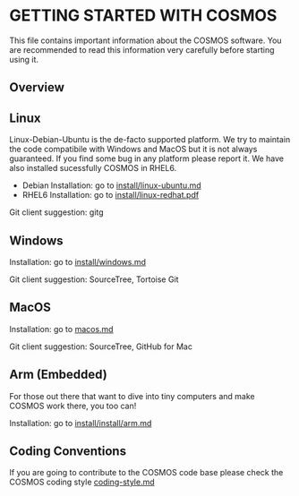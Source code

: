 GETTING STARTED WITH COSMOS
===========================

This file contains important information about the COSMOS software. 
You are recommended to read this information very carefully before 
starting using it.

Overview
--------


Linux
-----
Linux-Debian-Ubuntu is the de-facto supported platform. We try to 
maintain the code compatibile with Windows and MacOS but it is not 
always guaranteed. If you find some bug in any platform please 
report it. We have also installed sucessfully COSMOS in RHEL6.
 
* Debian Installation: go to [install/linux-ubuntu.md](https://bitbucket.org/cosmos/core/tutorials/install/install/linux-ubuntu.md)
* RHEL6 Installation: go to [install/linux-redhat.pdf](https://bitbucket.org/cosmos/core/tutorials/install/install/linux-redhat.pdf)

Git client suggestion: 
gitg 


Windows
-------

Installation: go to [install/windows.md](https://bitbucket.org/cosmos/core/tutorials/install/install/windows.md)

Git client suggestion: 
SourceTree, Tortoise Git



MacOS
-----

Installation: go to [macos.md](https://bitbucket.org/cosmos/core/tutorials/install/install/macos.md)

Git client suggestion: 
SourceTree, GitHub for Mac



Arm (Embedded)
--------------
For those out there that want to dive into tiny computers and
make COSMOS work there, you too can!

Installation: go to [install/install/arm.md](https://bitbucket.org/cosmos/core/tutorials/install/install/arm.md)

Coding Conventions
------------------

If you are going to contribute to the COSMOS code base please check the COSMOS coding style [coding-style.md](coding-style.md)